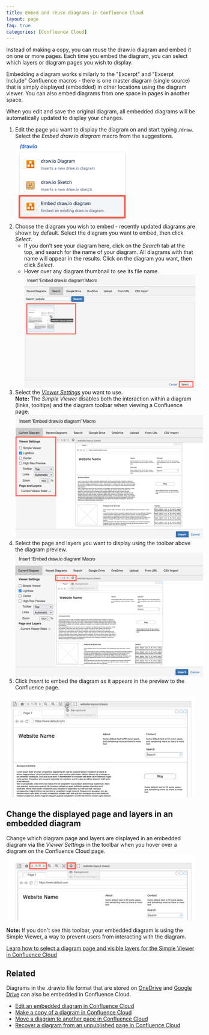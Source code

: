 ```yaml
---
title: Embed and reuse diagrams in Confluence Cloud
layout: page
faq: true
categories: [Confluence Cloud]
---
```


Instead of making a copy, you can reuse the draw.io diagram and embed it on one or more pages. Each time you embed the diagram, you can select which layers or diagram pages you wish to display. 

Embedding a diagram works similarly to the "Excerpt" and "Excerpt Include" Confluence macros - there is one master diagram (single source) that is simply displayed (embedded) in other locations using the diagram viewer. You can also embed diagrams from one space in pages in another space.

When you edit and save the original diagram, all embedded diagrams will be automatically updated to display your changes.

1. Edit the page you want to display the diagram on and start typing ``/draw``. Select the _Embed draw.io diagram_ macro from the suggestions.
<br /><img src="/assets/img/blog/embed-diagram-macro-cloud.png" style="width=100%;max-width:300px;height:auto;" alt="Add the _Embed draw.io diagram_ macro to a Confluence Cloud page">
2. Choose the diagram you wish to embed - recently updated diagrams are shown by default.  Select the diagram you want to embed, then click _Select_.
   - If you don’t see your diagram here, click on the _Search_ tab at the top, and search for the name of your diagram. All diagrams with that name will appear in the results. Click on the diagram you want, then click _Select_.
   - Hover over any diagram thumbnail to see its file name.
   <br /><img src="/assets/img/blog/select-diagram-embed-confluence-cloud.png" style="max-width:100%;height:auto;" alt="Search for and select the diagram you want to embed in a Confluence Cloud page">
3. Select the [_Viewer Settings_](/doc/faq/confluence-cloud-viewer-settings.html) you want to use. 
<br />**Note:** The _Simple Viewer_ disables both the interaction within a diagram (links, tooltips) and the diagram toolbar when viewing a Confluence page.
<br /><img src="/assets/img/blog/confluence-cloud-embed-diagram-viewer-settings.png" style="width=100%;max-width:500px;height:auto;" alt="Set the viewer settings when embedding an existing diagram in another Confluence Cloud page">
4. Select the page and layers you want to display using the toolbar above the diagram preview.
<br /><img src="/assets/img/blog/confluence-cloud-embed-diagram-select-page-layers.png" style="width=100%;max-width:500px;height:auto;" alt="Select a diagram page and set the visible layers when embedding an existing diagram in another Confluence Cloud page"> 
5. Click _Insert_ to embed the diagram as it appears in the preview to the Confluence page.

<img src="/assets/img/blog/confluence-cloud-viewer-toolbar.png" style="max-width:100%;height:auto;" alt="By default, the embedded diagram in a Confluence Cloud page will display a toolbar above the viewer">

## Change the displayed page and layers in an embedded diagram

Change which diagram page and layers are displayed in an embedded diagram via the _Viewer Settings_ in the toolbar when you hover over a diagram on the Confluence Cloud page.
<br /><img src="/assets/img/blog/confluence-cloud-view-page-change-page-layers.png" style="width=100%;max-width:500px;height:auto;" alt="Step to the page and only show the layers you want to display on the page"> 

**Note:** If you don't see this toolbar, your embedded diagram is using the Simple Viewer, a way to prevent users from interacting with the diagram. 

[Learn how to select a diagram page and visible layers for the Simple Viewer in Confluence Cloud](/doc/faq/confluence-cloud-change-page-layers.html)

## Related

Diagrams in the .drawio file format that are stored on [OneDrive](/doc/faq/embed-diagram-onedrive-confluence-cloud.md) and [Google Drive](/doc/faq/embed-diagram-googledrive-confluence-cloud.md) can also be embedded in Confluence Cloud.

* [Edit an embedded diagram in Confluence Cloud](/doc/faq/confluence-cloud-edit-embedded-diagram.html)
* [Make a copy of a diagram in Confluence Cloud](/doc/faq/confluence-cloud-copy-diagram.html)
* [Move a diagram to another page in Confluence Cloud](/doc/faq/confluence-cloud-move-diagram.html)
* [Recover a diagram from an unpublished page in Confluence Cloud](/doc/faq/confluence-cloud-recover-diagram-draft-page.html)